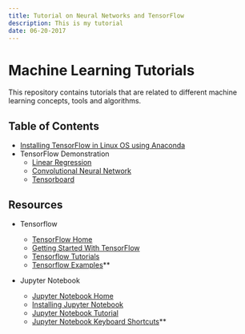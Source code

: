 ```yaml
---
title: Tutorial on Neural Networks and TensorFlow
description: This is my tutorial
date: 06-20-2017
---
```


# Machine Learning Tutorials

This repository contains tutorials that are related to different machine learning concepts, tools and algorithms.

## Table of Contents

* [Installing TensorFlow in Linux OS using Anaconda](Tensorflow_Installation.md)
* TensorFlow Demonstration
    * [Linear Regression](https://github.com/aymericdamien/TensorFlow-Examples/blob/master/notebooks/2_BasicModels/linear_regression.ipynb)
    * [Convolutional Neural Network](https://github.com/aymericdamien/TensorFlow-Examples/blob/master/notebooks/3_NeuralNetworks/convolutional_network.ipynb)
    * [Tensorboard](https://github.com/aymericdamien/TensorFlow-Examples/blob/master/notebooks/4_Utils/tensorboard_basic.ipynb)
    
## Resources

* Tensorflow
    * [TensorFlow Home](https://www.tensorflow.org/)
    * [Getting Started With TensorFlow](https://www.tensorflow.org/get_started/get_started)
    * [Tensorflow Tutorials](https://www.tensorflow.org/tutorials/)
    * [Tensorflow Examples](https://github.com/aymericdamien/TensorFlow-Examples/)**
    
* Jupyter Notebook
     * [Jupyter Notebook Home](http://jupyter.org/)
     * [Installing Jupyter Notebook](http://jupyter.readthedocs.io/en/latest/install.html)
     * [Jupyter Notebook Tutorial](https://plot.ly/python/ipython-notebook-tutorial/)
     * [Jupyter Notebook Keyboard Shortcuts](https://www.cheatography.com/weidadeyue/cheat-sheets/jupyter-notebook/)**
